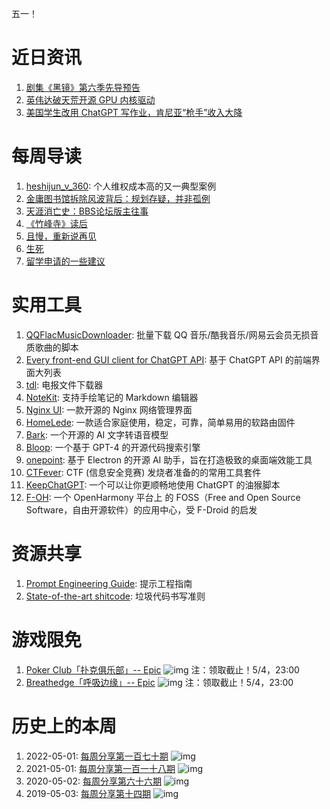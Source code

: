 五一！

# 近日资讯

1. [剧集《黑镜》第六季先导预告](https://www.bilibili.com/video/BV1Rv4y1E7os)
2. [英伟达破天荒开源 GPU 内核驱动](https://zhuanlan.zhihu.com/p/513210646)
3. [美国学生改用 ChatGPT 写作业，肯尼亚“枪手”收入大降](https://www.ithome.com/0/688/454.htm)

# 每周导读

1. [heshijun_v_360](https://github.com/hax/heshijun_v_360): 个人维权成本高的又一典型案例
2. [金庸图书馆拆除风波背后：规划存疑，并非孤例](https://mp.weixin.qq.com/s/KiqVFiG4qxUigm3dBczvIw)
3. [天涯消亡史：BBS论坛版主往事](https://mp.weixin.qq.com/s/4yzLitVy0_UGDy0HGtS9-g)
4. [《竹峰寺》读后](https://mp.weixin.qq.com/s/ytR8Lx6tGdcQcGvy8itveg)
5. [且慢，重新说再见](https://mp.weixin.qq.com/s/FLSy1Lbh4Sp0ZFDOGK5GgQ)
6. [生死](https://mp.weixin.qq.com/s/l0_d5BeA5C9UIMyMwBlb_Q)
7. [留学申请的一些建议](https://mp.weixin.qq.com/s/T5GiOILrzUSyCBvU2m-pKw)

# 实用工具

1. [QQFlacMusicDownloader](https://github.com/QiuChenly/QQFlacMusicDownloader): 批量下载 QQ 音乐/酷我音乐/网易云会员无损音质歌曲的脚本
2. [Every front-end GUI client for ChatGPT API](https://github.com/billmei/every-chatgpt-gui): 基于 ChatGPT API 的前端界面大列表
3. [tdl](https://github.com/iyear/tdl): 电报文件下载器
4. [NoteKit](https://github.com/blackhole89/notekit): 支持手绘笔记的 Markdown 编辑器
5. [Nginx UI](https://github.com/0xJacky/nginx-ui): 一款开源的 Nginx 网络管理界面
6. [HomeLede](https://github.com/xiaoqingfengATGH/HomeLede): 一款适合家庭使用，稳定，可靠，简单易用的软路由固件
7. [Bark](https://github.com/suno-ai/bark): 一个开源的 AI 文字转语音模型
8. [Bloop](https://github.com/BloopAI/bloop): 一个基于 GPT-4 的开源代码搜索引擎
9. [onepoint](https://github.com/onepointAI/onepoint): 基于 Electron 的开源 AI 助手，旨在打造极致的桌面端效能工具
10. [CTFever](https://github.com/UniiemStudio/CTFever): CTF (信息安全竞赛) 发烧者准备的的常用工具套件
11. [KeepChatGPT](https://github.com/xcanwin/KeepChatGPT): 一个可以让你更顺畅地使用 ChatGPT 的油猴脚本
12. [F-OH](https://gitee.com/ohos-dev/f-oh): 一个 OpenHarmony 平台上 的 FOSS（Free and Open Source Software，自由开源软件）的应用中心，受 F-Droid 的启发

# 资源共享

1. [Prompt Engineering Guide](https://github.com/dair-ai/Prompt-Engineering-Guide): 提示工程指南
2. [State-of-the-art shitcode](https://github.com/trekhleb/state-of-the-art-shitcode): 垃圾代码书写准则

# 游戏限免

1. [Poker Club「扑克俱乐部」-- Epic](https://store.epicgames.com/p/poker-club-6e18ee)
![img](https://mmbiz.qpic.cn/sz_mmbiz_jpg/pDARXZuibAKRvupKUiaXLTWtJiabRiaXYaYfzMHv7HmxCibpG7SGrDOjvT7JUHL1g1ribmkfbic6ZphT6tTgRuPb9TibzA/640?wx_fmt=jpeg)
注：领取截止！5/4，23:00
2. [Breathedge「呼吸边缘」-- Epic](https://store.epicgames.com/p/breathedge)
![img](https://mmbiz.qpic.cn/sz_mmbiz_jpg/pDARXZuibAKRvupKUiaXLTWtJiabRiaXYaYfKSiajSY5Y7WEuRLCO863pWmT4SzHDx7wY9r3jMsG3a6CGpZkBVtMywQ/640?wx_fmt=jpeg)
注：领取截止！5/4，23:00

# 历史上的本周

1. 2022-05-01: [每周分享第一百七十期](https://mp.weixin.qq.com/s/lX-zJTN2lpOZ-pOn0z26vg)
![img](https://mmbiz.qpic.cn/sz_mmbiz_jpg/pDARXZuibAKQN4JIXoxJGPoLIS7rHLrwg9ULMC2keuBTVYKW9syNibvIA63qfuxamPWqkxCXwCb8chNfWxiaxEoUQ/640?wx_fmt=jpeg&wxfrom=5&wx_lazy=1&wx_co=1)
2. 2021-05-01: [每周分享第一百一十八期](https://mp.weixin.qq.com/s/zae9KPejt-X9i-Hmhkm5gw)
![img](https://mmbiz.qpic.cn/sz_mmbiz_jpg/pDARXZuibAKSiaM1JrSyJObSaruRyK7Xsusneicdvtriax6icFS6ZDQXEC4N9fzTUAw26UgFmZUfMM5dARYCPZLJibdQ/640?wx_fmt=jpeg&wxfrom=5&wx_lazy=1&wx_co=1)
3. 2020-05-02: [每周分享第六十六期](https://mp.weixin.qq.com/s/pQGxAo0Wc5jtOEZKsIzC_w)
![img](https://mmbiz.qpic.cn/sz_mmbiz_jpg/pDARXZuibAKS2IWBaxO8pxzU5TEKSlAsMTL02yGia8uibm67eUHQe8nibiaIJyR3Ct7WkTPw6w3jbCzBScslwuqSW9Q/640?wx_fmt=jpeg&wxfrom=5&wx_lazy=1&wx_co=1)
4. 2019-05-03: [每周分享第十四期](https://mp.weixin.qq.com/s/3NdRMRA3xcHI12hPEyM1iw)
![img](https://mmbiz.qpic.cn/mmbiz_jpg/pDARXZuibAKQbyVgdXFicFkQ1xvibWvN94cXKIFXocXN0cpofEkk0icibkXRQZBIIicZxdrquhPicYHN8e5o5XTbmdKcA/640?wx_fmt=jpeg&wxfrom=5&wx_lazy=1&wx_co=1)
